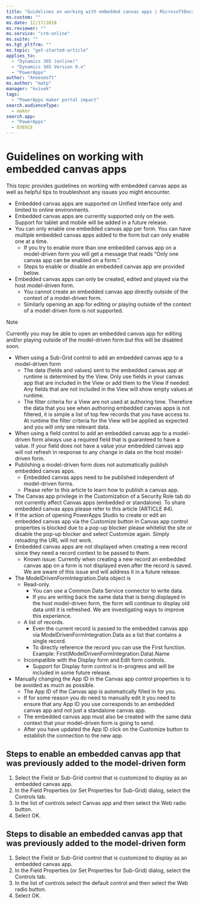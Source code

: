```yaml
---
title: "Guidelines on working with embedded canvas apps | MicrosoftDocs"
ms.custom: ""
ms.date: 12/17/2018
ms.reviewer: ""
ms.service: "crm-online"
ms.suite: ""
ms.tgt_pltfrm: ""
ms.topic: "get-started-article"
applies_to: 
  - "Dynamics 365 (online)"
  - "Dynamics 365 Version 9.x"
  - "PowerApps"
author: "Aneesmsft"
ms.author: "matp"
manager: "kvivek"
tags: 
  - "PowerApps maker portal impact"
search.audienceType: 
  - maker
search.app: 
  - "PowerApps"
  - D365CE
---
```


# Guidelines on working with embedded canvas apps
This topic provides guidelines on working with embedded canvas apps as well as helpful tips to troubleshoot any issues you might encounter.

-	Embedded canvas apps are supported on Unified Interface only and limited to online environments.
-	Embedded canvas apps are currently supported only on the web. Support for tablet and mobile will be added in a future release.
-	You can only enable one embedded canvas app per form. You can have multiple embedded canvas apps added to the form but can only enable one at a time.
     - If you try to enable more than one embedded canvas app on a model-driven form you will get a message that reads “Only one canvas app can be enabled on a form.”.
     - Steps to enable or disable an embedded canvas app are provided below.
-	Embedded canvas apps can only be created, edited and played via the host model-driven form.
     - You cannot create an embedded canvas app directly outside of the context of a model-driven form.
     - Similarly opening an app for editing or playing outside of the context of a model-driven form is not supported.

> [!NOTE]
> Currently you may be able to open an embedded canvas app for editing and/or playing outside of the model-driven form but this will be disabled soon.

-	When using a Sub-Grid control to add an embedded canvas app to a model-driven form
     - The data (fields and values) sent to the embedded canvas app at runtime is determined by the View. Only use fields in your canvas app that are included in the View or add them to the View if needed. Any fields that are not included in the View will show empty values at runtime. 
     - The filter criteria for a View are not used at authoring time. Therefore the data that you see when authoring embedded canvas apps is not filtered, it is simple a list of top few records that you have access to. At runtime the filter criteria for the View will be applied as expected and you will only see relevant data.
-	When using a field control to add an embedded canvas app to a model-driven form always use a required field that is guaranteed to have a value. If your field does not have a value your embedded canvas app will not refresh in response to any change in data on the host model-driven form.
-	Publishing a model-driven form does not automatically publish embedded canvas apps.
     - Embedded canvas apps need to be published independent of model-driven forms. 
     - Please refer to this article to learn how to publish a canvas app.
-	The Canvas app privilege in the Customization of a Security Role tab do not currently affect Canvas apps (embedded or standalone). To share embedded canvas apps please refer to this article (ARTICLE #4).
-	If the action of opening PowerApps Studio to create or edit an embedded canvas app via the Customize button in Canvas app control properties is blocked due to a pop-up blocker please whitelist the site or disable the pop-up blocker and select Customize again. Simply reloading the URL will not work.
-	Embedded canvas apps are not displayed when creating a new record since they need a record context to be passed to them.
     - Known issue: Currently when creating a new record an embedded canvas app on a form is not displayed even after the record is saved. We are aware of this issue and will address it in a future release.
-	The ModelDrivenFormIntegration.Data object is 
     - Read-only. 
         - You can use a Common Data Service connector to write data. 
         - If you are writing back the same data that is being displayed in the host model-driven form, the form will continue to display old data until it is refreshed. We are investigating ways to improve this experience.
     - A list of records. 
         - Even the current record is passed to the embedded canvas app via ModelDrivenFormIntegration.Data as a list that contains a single record.
         - To directly reference the record you can use the First function. Example: First(ModelDrivenFormIntegration.Data).Name
     - Incompatible with the Display form and Edit form controls.
         - Support for Display form control is in-progress and will be included in some future release.
-	Manually changing the App ID in the Canvas app control properties is to be avoided as much as possible.
     - The App ID of the Canvas app is automatically filled in for you. 
     - If for some reason you do need to manually edit it you need to ensure that any App ID you use corresponds to an embedded canvas app and not just a standalone canvas app.
     - The embedded canvas app must also be created with the same data context that your model-driven form is going to send.
     - After you have updated the App ID click on the Customize button to establish the connection to the new app.

## Steps to enable an embedded canvas app that was previously added to the model-driven form
1. Select the Field or Sub-Grid control that is customized to display as an embedded canvas app.
2. In the Field Properties (or Set Properties for Sub-Grid) dialog, select the Controls tab.
3. In the list of controls select Canvas app and then select the Web radio button.
4. Select OK.

## Steps to disable an embedded canvas app that was previously added to the model-driven form
1. Select the Field or Sub-Grid control that is customized to display as an embedded canvas app.
2. In the Field Properties (or Set Properties for Sub-Grid) dialog, select the Controls tab.
3. In the list of controls select the default control and then select the Web radio button.
4. Select OK.

